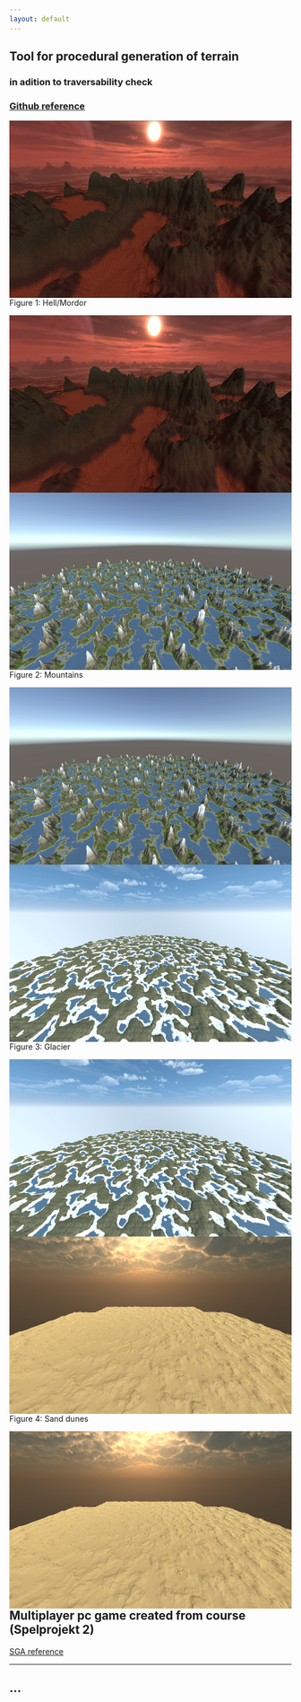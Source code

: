 ```yaml
---
layout: default
---
```



## Tool for procedural generation of terrain
### in adition to traversability check

### [Github reference](https://github.com/slypez/Procedural_generation_of_terrain)

<img align="left" width="563" height="316" src="images/terrain/Mountains_1.png">

Figure 1: Hell/Mordor

<img align="left" width="563" height="316" src="images/terrain/Mountains_1.png">


<img align="left" width="563" height="316" src="images/terrain/Mountains_2.png">

Figure 2: Mountains

<img align="left" width="563" height="316" src="images/terrain/Mountains_2.png">


<img align="left" width="563" height="316" src="images/terrain/Mountains_3.png">

Figure 3: Glacier

<img align="left" width="563" height="316" src="images/terrain/Mountains_3.png">


<img align="left" width="563" height="316" src="images/terrain/Mountains_4.png">

Figure 4: Sand dunes

<img align="left" width="563" height="316" src="images/terrain/Mountains_4.png">


***

## Multiplayer pc game created from course (Spelprojekt 2)

[SGA reference](https://www.gameawards.se/Games/2019/re%3ASurge)

***

## ...
